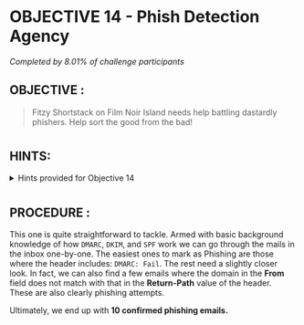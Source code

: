 # OBJECTIVE 14 - Phish Detection Agency #
_Completed by 8.01% of challenge participants_
## OBJECTIVE : ##
>Fitzy Shortstack on Film Noir Island needs help battling dastardly phishers. Help sort the good from the bad!
#  

## HINTS: ##
<details>
  <summary>Hints provided for Objective 14</summary>
  
>-	-	Discover the essentials of email security with DMARC, DKIM,a nd SPF at [Cloudflare’s Guide](https://www.cloudflare.com/en-gb/learning/email-security/dmarc-dkim-spf/).
</details>

#  

## PROCEDURE : ##
This one is quite straightforward to tackle.  Armed with basic background knowledge of how `DMARC`, `DKIM`, and `SPF` work we can go through the mails in the inbox one-by-one.  The easiest ones to mark as Phishing are those where the header includes: `DMARC: Fail`.  The rest need a slightly closer look.  In fact, we can also find a few emails where the domain in the **From** field does not match with that in the **Return-Path** value of the header.  These are also clearly phishing attempts.

Ultimately, we end up with **10 confirmed phishing emails.**
